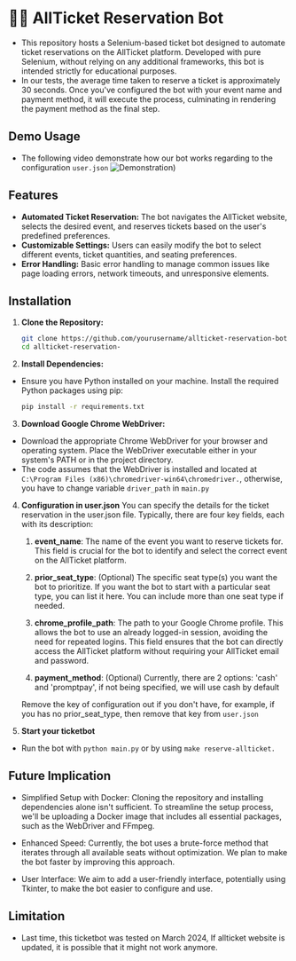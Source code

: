 # 🤏🎫 AllTicket Reservation Bot

- This repository hosts a Selenium-based ticket bot designed to automate ticket reservations on the AllTicket platform. Developed with pure Selenium, without relying on any additional frameworks, this bot is intended strictly for educational purposes. 
- In our tests, the average time taken to reserve a ticket is approximately 30 seconds. Once you've configured the bot with your event name and payment method, it will execute the process, culminating in rendering the payment method as the final step.

## Demo Usage
- The following video demonstrate how our bot works regarding to the configuration `user.json`
![Demonstration](https://github.com/wallik3/allticket-bot/blob/main/output/allticketbot%20example.mp4](https://github.com/wallik3/allticket-bot/blob/main/output/allticketbot%20example.gif?raw=true)))

## Features

- **Automated Ticket Reservation:** The bot navigates the AllTicket website, selects the desired event, and reserves tickets based on the user's predefined preferences.
- **Customizable Settings:** Users can easily modify the bot to select different events, ticket quantities, and seating preferences.
- **Error Handling:** Basic error handling to manage common issues like page loading errors, network timeouts, and unresponsive elements.

## Installation

1. **Clone the Repository:**
   ```bash
   git clone https://github.com/yourusername/allticket-reservation-bot.git
   cd allticket-reservation-
   ```
   
2. **Install Dependencies:**
- Ensure you have Python installed on your machine. Install the required Python packages using pip:
    ```bash
    pip install -r requirements.txt
    ```

3. **Download Google Chrome WebDriver:**
- Download the appropriate Chrome WebDriver for your browser and operating system. Place the WebDriver executable either in your system's PATH or in the project directory.
- The code assumes that the WebDriver is installed and located at `C:\Program Files (x86)\chromedriver-win64\chromedriver.`, otherwise, you have to change variable `driver_path` in `main.py`

4. **Configuration in user.json**
You can specify the details for the ticket reservation in the user.json file. Typically, there are four key fields, each with its description:

    1. **event_name**: The name of the event you want to reserve tickets for. This field is crucial for the bot to identify and select the correct event on the AllTicket platform.
    
    2. **prior_seat_type**: (Optional) The specific seat type(s) you want the bot to prioritize. If you want the bot to start with a particular seat type, you can list it here. You can include more than one seat type if needed.
    
    3. **chrome_profile_path**: The path to your Google Chrome profile. This allows the bot to use an already logged-in session, avoiding the need for repeated logins. This field ensures that the bot can directly access the AllTicket platform without requiring your AllTicket email and password.
    
    4. **payment_method**: (Optional) Currently, there are 2 options: 'cash' and 'promptpay', if not being specified, we will use cash by default

    Remove the key of configuration out if you don't have, for example, if you has no prior_seat_type, then remove that key from `user.json`

5. **Start your ticketbot**
- Run the bot with `python main.py` or by using `make reserve-allticket.`

## Future Implication
- Simplified Setup with Docker: Cloning the repository and installing dependencies alone isn't sufficient. To streamline the setup process, we'll be uploading a Docker image that includes all essential packages, such as the WebDriver and FFmpeg.

- Enhanced Speed: Currently, the bot uses a brute-force method that iterates through all available seats without optimization. We plan to make the bot faster by improving this approach.

- User Interface: We aim to add a user-friendly interface, potentially using Tkinter, to make the bot easier to configure and use.

## Limitation
- Last time, this ticketbot was tested on March 2024, If allticket website is updated, it is possible that it might not work anymore. 
